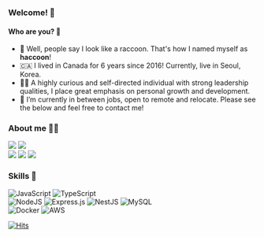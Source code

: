 ### Welcome! 👋
#### Who are you? 👀
- 🦝 Well, people say I look like a raccoon. That's how I named myself as **haccoon**!
- 🇨🇦 I lived in Canada for 6 years since 2016! Currently, live in Seoul, Korea.
- 🧗‍♂️ A highly curious and self-directed individual with strong leadership qualities, I place great emphasis on personal growth and development.
- 🌱 I’m currently in between jobs, open to remote and relocate. Please see the below and feel free to contact me!
  
### About me 👩‍💻
<a href="https://drive.google.com/file/d/11gFVxUQfRBF6dHoT6acGeLJ4aJsplYe4/view?usp=drive_link" target="_blank"><img src="https://img.shields.io/badge/resume-FFC75F?style=for-the-badge&logo=googledocs&logoColor=4B4453"/></a>
<a href="https://minhasohn.notion.site/ebd4272ffeb942c1919e41b326d69ad6?pvs=4" target="_blank"><img src="https://img.shields.io/badge/portfolio-FFC75F?style=for-the-badge&logo=notion&logoColor=4B4453"/></a>   
<a href="https://inblog.ai/haccoon" target="_blank"><img src="https://img.shields.io/badge/blog-845EC2?style=for-the-badge&logo=bloglovin&logoColorD65DB1"/></a>
<a href="https://www.linkedin.com/in/minhasohn/" target="_blank"><img src="https://img.shields.io/badge/linkedin-2C73D2?style=for-the-badge&logo=linkedin&logoColor=FFF82C"/></a>
<a href="" target="_blank"><img src="https://img.shields.io/badge/codeminhasohn@gmail.com-38507B?style=for-the-badge&logo=gmail&logoColor=white"/></a>

### Skills 🫡
![JavaScript](https://img.shields.io/badge/javascript-%23323330.svg?style=for-the-badge&logo=javascript&logoColor=%23F7DF1E)
![TypeScript](https://img.shields.io/badge/typescript-%23007ACC.svg?style=for-the-badge&logo=typescript&logoColor=white)    
![NodeJS](https://img.shields.io/badge/node.js-6DA55F?style=for-the-badge&logo=node.js&logoColor=white)
![Express.js](https://img.shields.io/badge/express.js-%23404d59.svg?style=for-the-badge&logo=express&logoColor=%2361DAFB)
![NestJS](https://img.shields.io/badge/nestjs-%23E0234E.svg?style=for-the-badge&logo=nestjs&logoColor=white)
![MySQL](https://img.shields.io/badge/mysql-%2300f.svg?style=for-the-badge&logo=mysql&logoColor=white)    
![Docker](https://img.shields.io/badge/docker-%230db7ed.svg?style=for-the-badge&logo=docker&logoColor=white)
![AWS](https://img.shields.io/badge/AWS-%23FF9900.svg?style=for-the-badge&logo=amazon-aws&logoColor=white)

[![Hits](https://hits.seeyoufarm.com/api/count/incr/badge.svg?url=https%3A%2F%2Fgithub.com%2Fha-ccoon&count_bg=%23555252&title_bg=%23B0B0B0&icon=github.svg&icon_color=%23FFFFFF&title=visitors&edge_flat=true)](https://hits.seeyoufarm.com)   
